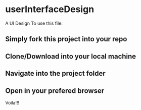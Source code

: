 # userInterfaceDesign
A UI Design
To use this file:
## Simply fork this project into your repo
## Clone/Download into your local machine
## Navigate into the project folder
## Open in your prefered browser
Voila!!!
